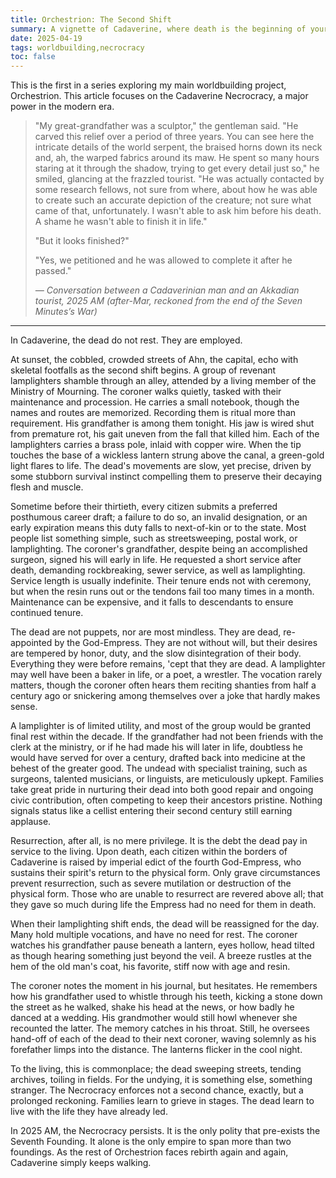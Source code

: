 ```yaml
---
title: Orchestrion: The Second Shift
summary: A vignette of Cadaverine, where death is the beginning of your career.
date: 2025-04-19
tags: worldbuilding,necrocracy
toc: false
---
```


This is the first in a series exploring my main worldbuilding project, Orchestrion. This article focuses on the Cadaverine Necrocracy, a major power in the modern era.

<blockquote>
  <p>
    "My great-grandfather was a sculptor," the gentleman said. "He carved this relief over a period of three years. You can see here the intricate details of the world serpent, the braised horns down its neck and, ah, the warped fabrics around its maw. He spent so many hours staring at it through the shadow, trying to get every detail just so," he smiled, glancing at the frazzled tourist. "He was actually contacted by some research fellows, not sure from where, about how he was able to create such an accurate depiction of the creature; not sure what came of that, unfortunately. I wasn't able to ask him before his death. A shame he wasn't able to finish it in life."
  </p>
  
  <p>"But it looks finished?"</p>
  
  <p>"Yes, we petitioned and he was allowed to complete it after he passed."</p>

  <cite>— Conversation between a Cadaverinian man and an Akkadian tourist, 2025 AM (after-Mar, reckoned from the end of the Seven Minutes’s War)</cite>
</blockquote>

<hr/>

In Cadaverine, the dead do not rest. They are employed.

At sunset, the cobbled, crowded streets of Ahn, the capital, echo with skeletal footfalls as the second shift begins. A group of revenant lamplighters shamble through an alley, attended by a living member of the Ministry of Mourning. The coroner walks quietly, tasked with their maintenance and procession. He carries a small notebook, though the names and routes are memorized. Recording them is ritual more than requirement. His grandfather is among them tonight. His jaw is wired shut from premature rot, his gait uneven from the fall that killed him. Each of the lamplighters carries a brass pole, inlaid with copper wire. When the tip touches the base of a wickless lantern strung above the canal, a green-gold light flares to life. The dead's movements are slow, yet precise, driven by some stubborn survival instinct compelling them to preserve their decaying flesh and muscle.

Sometime before their thirtieth, every citizen submits a preferred posthumous career draft; a failure to do so, an invalid designation, or an early expiration means this duty falls to next-of-kin or to the state. Most people list something simple, such as streetsweeping, postal work, or lamplighting. The coroner's grandfather, despite being an accomplished surgeon, signed his will early in life. He requested a short service after death, demanding rockbreaking, sewer service, as well as lamplighting. Service length is usually indefinite. Their tenure ends not with ceremony, but when the resin runs out or the tendons fail too many times in a month. Maintenance can be expensive, and it falls to descendants to ensure continued tenure.

The dead are not puppets, nor are most mindless. They are dead, re-appointed by the God-Empress. They are not without will, but their desires are tempered by honor, duty, and the slow disintegration of their body. Everything they were before remains, 'cept that they are dead. A lamplighter may well have been a baker in life, or a poet, a wrestler. The vocation rarely matters, though the coroner often hears them reciting shanties from half a century ago or snickering among themselves over a joke that hardly makes sense.

A lamplighter is of limited utility, and most of the group would be granted final rest within the decade. If the grandfather had not been friends with the clerk at the ministry, or if he had made his will later in life, doubtless he would have served for over a century, drafted back into medicine at the behest of the greater good. The undead with specialist training, such as surgeons, talented musicians, or linguists, are meticulously upkept. Families take great pride in nurturing their dead into both good repair and ongoing civic contribution, often competing to keep their ancestors pristine. Nothing signals status like a cellist entering their second century still earning applause.

Resurrection, after all, is no mere privilege. It is the debt the dead pay in service to the living. Upon death, each citizen within the borders of Cadaverine is raised by imperial edict of the fourth God-Empress, who sustains their spirit's return to the physical form. Only grave circumstances prevent resurrection, such as severe mutilation or destruction of the physical form. Those who are unable to resurrect are revered above all; that they gave so much during life the Empress had no need for them in death.

When their lamplighting shift ends, the dead will be reassigned for the day. Many hold multiple vocations, and have no need for rest. The coroner watches his grandfather pause beneath a lantern, eyes hollow, head tilted as though hearing something just beyond the veil. A breeze rustles at the hem of the old man's coat, his favorite, stiff now with age and resin.

The coroner notes the moment in his journal, but hesitates. He remembers how his grandfather used to whistle through his teeth, kicking a stone down the street as he walked, shake his head at the news, or how badly he danced at a wedding. His grandmother would still howl whenever she recounted the latter. The memory catches in his throat. Still, he oversees hand-off of each of the dead to their next coroner, waving solemnly as his forefather limps into the distance. The lanterns flicker in the cool night. 

To the living, this is commonplace; the dead sweeping streets, tending archives, toiling in fields. For the undying, it is something else, something stranger. The Necrocracy enforces not a second chance, exactly, but a prolonged reckoning. Families learn to grieve in stages. The dead learn to live with the life they have already led.

In 2025 AM, the Necrocracy persists. It is the only polity that pre-exists the Seventh Founding. It alone is the only empire to span more than two foundings. As the rest of Orchestrion faces rebirth again and again, Cadaverine simply keeps walking.